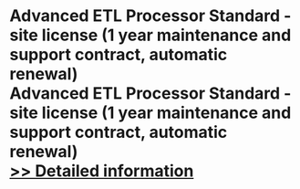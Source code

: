 # Advanced ETL Processor Standard -site license (1 year maintenance and support contract, automatic renewal)<br />Advanced ETL Processor Standard -site license (1 year maintenance and support contract, automatic renewal)<br />[>> Detailed information](https://secure.shareit.com/shareit/product.html?productid=300629244&affiliateid=200057808)